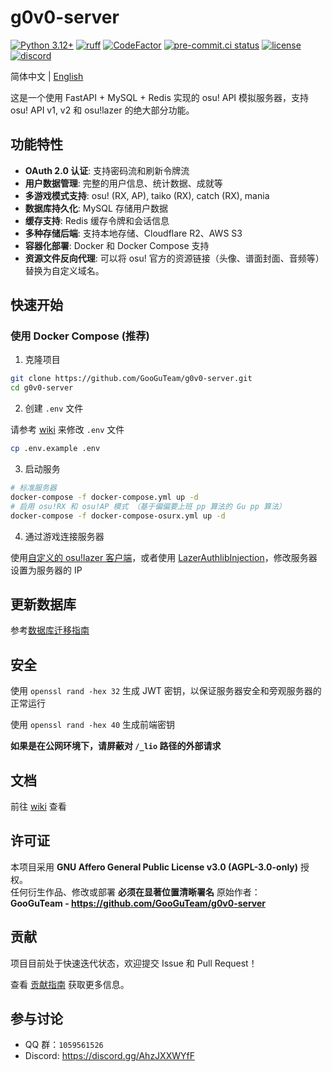 # g0v0-server

[![Python 3.12+](https://img.shields.io/badge/python-3.12+-blue.svg)](https://www.python.org/downloads/)
[![ruff](https://img.shields.io/endpoint?url=https://raw.githubusercontent.com/astral-sh/ruff/main/assets/badge/v2.json)](https://docs.astral.sh/ruff/)
[![CodeFactor](https://www.codefactor.io/repository/github/GooGuTeam/g0v0-server/badge)](https://www.codefactor.io/repository/github/GooGuTeam/g0v0-server)
[![pre-commit.ci status](https://results.pre-commit.ci/badge/github/GooGuTeam/g0v0-server/main.svg)](https://results.pre-commit.ci/latest/github/GooGuTeam/g0v0-server/main)
[![license](https://img.shields.io/github/license/GooGuTeam/g0v0-server)](./LICENSE)
[![discord](https://discordapp.com/api/guilds/1404817877504229426/widget.png?style=shield)](https://discord.gg/AhzJXXWYfF)

简体中文 | [English](./README.en.md)

这是一个使用 FastAPI + MySQL + Redis 实现的 osu! API 模拟服务器，支持 osu! API v1, v2 和 osu!lazer 的绝大部分功能。

## 功能特性

- **OAuth 2.0 认证**: 支持密码流和刷新令牌流
- **用户数据管理**: 完整的用户信息、统计数据、成就等
- **多游戏模式支持**: osu! (RX, AP), taiko (RX), catch (RX), mania
- **数据库持久化**: MySQL 存储用户数据
- **缓存支持**: Redis 缓存令牌和会话信息
- **多种存储后端**: 支持本地存储、Cloudflare R2、AWS S3
- **容器化部署**: Docker 和 Docker Compose 支持
- **资源文件反向代理**: 可以将 osu! 官方的资源链接（头像、谱面封面、音频等）替换为自定义域名。

## 快速开始

### 使用 Docker Compose (推荐)

1. 克隆项目
```bash
git clone https://github.com/GooGuTeam/g0v0-server.git
cd g0v0-server
```

2. 创建 `.env` 文件

请参考 [wiki](https://github.com/GooGuTeam/g0v0-server/wiki/Configuration) 来修改 `.env` 文件

```bash
cp .env.example .env
```

3. 启动服务
```bash
# 标准服务器
docker-compose -f docker-compose.yml up -d
# 启用 osu!RX 和 osu!AP 模式 （基于偏偏要上班 pp 算法的 Gu pp 算法）
docker-compose -f docker-compose-osurx.yml up -d
```

4. 通过游戏连接服务器

使用[自定义的 osu!lazer 客户端](https://github.com/GooGuTeam/osu)，或者使用 [LazerAuthlibInjection](https://github.com/MingxuanGame/LazerAuthlibInjection)，修改服务器设置为服务器的 IP

## 更新数据库

参考[数据库迁移指南](https://github.com/GooGuTeam/g0v0-server/wiki/Migrate-Database)

## 安全

使用 `openssl rand -hex 32` 生成 JWT 密钥，以保证服务器安全和旁观服务器的正常运行

使用 `openssl rand -hex 40` 生成前端密钥

**如果是在公网环境下，请屏蔽对 `/_lio` 路径的外部请求**

## 文档

前往 [wiki](https://github.com/GooGuTeam/g0v0-server/wiki) 查看

## 许可证

本项目采用 **GNU Affero General Public License v3.0 (AGPL-3.0-only)** 授权。  
任何衍生作品、修改或部署 **必须在显著位置清晰署名** 原始作者：  
**GooGuTeam - https://github.com/GooGuTeam/g0v0-server**

## 贡献

项目目前处于快速迭代状态，欢迎提交 Issue 和 Pull Request！

查看 [贡献指南](./CONTRIBUTING.md) 获取更多信息。

## 参与讨论

- QQ 群：`1059561526`
- Discord: https://discord.gg/AhzJXXWYfF
